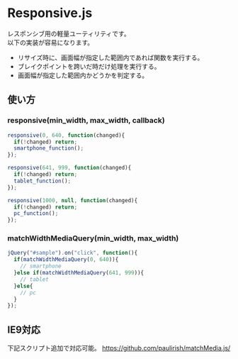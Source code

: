 Responsive.js
=============
レスポンシブ用の軽量ユーティリティです。  
以下の実装が容易になります。

* リサイズ時に、画面幅が指定した範囲内であれば関数を実行する。
* ブレイクポイントを跨いだ時だけ処理を実行する。
* 画面幅が指定した範囲内かどうかを判定する。

## 使い方

### responsive(min_width, max_width, callback)

```js
responsive(0, 640, function(changed){
  if(!changed) return;
  smartphone_function();
});

responsive(641, 999, function(changed){
  if(!changed) return;
  tablet_function();
});

responsive(1000, null, function(changed){
  if(!changed) return;
  pc_function();
});
```

### matchWidthMediaQuery(min_width, max_width)

```js
jQuery("#sample").on("click", function(){
  if(matchWidthMediaQuery(0, 640)){
    // smartphone
  }else if(matchWidthMediaQuery(641, 999)){
    // tablet
  }else{
    // pc
  }  
});
```


## IE9対応

下記スクリプト追加で対応可能。
https://github.com/paulirish/matchMedia.js/
